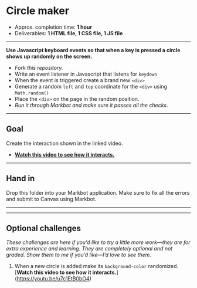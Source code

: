 # Circle maker

- Approx. completion time: **1 hour**
- Deliverables: **1 HTML file, 1 CSS file, 1 JS file**

---

**Use Javascript keyboard events so that when a key is pressed a circle
shows up randomly on the screen.**

- *Fork this repository.*
- Write an event listener in Javascript that listens for `keydown`
- When the event is triggered create a brand new `<div>`
- Generate a random `left` and `top` coordinate for the `<div>`
    using `Math.random()`
- Place the `<div>` on the page in the random position.
- *Run it through Markbot and make sure it passes all the checks.*

---

## Goal

Create the interaction shown in the linked video.

- [**Watch this video to see how it interacts.**](https://youtu.be/V_g3fE9qqQo)

---

## Hand in

Drop this folder into your Markbot application. Make sure to fix
all the errors and submit to Canvas using Markbot.

---
---

## Optional challenges

*These challenges are here if you’d like to try a little more work—they
are for extra experience and learning. They are completely optional and
not graded. Show them to me if you’d like—I’d love to see them.*

1. When a new circle is added make its `background-color` randomized.
  <br>[**Watch this video to see how it interacts.**]
  (https://youtu.be/u7c1EtB0bO4)
